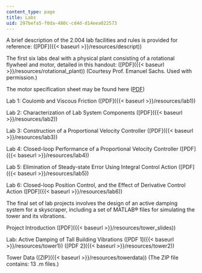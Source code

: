 ```yaml
---
content_type: page
title: Labs
uid: 297befa5-f0da-480c-cd4d-d14eea022573
---
```


A brief description of the 2.004 lab facilities and rules is provided for reference: ([PDF]({{< baseurl >}}/resources/descript))

The first six labs deal with a physical plant consisting of a rotational flywheel and motor, detailed in this handout: ([PDF]({{< baseurl >}}/resources/rotational_plant)) (Courtesy Prof. Emanuel Sachs. Used with permission.)

The motor specification sheet may be found here ([PDF](http://www.maxonmotor.com/medias/sys_master/8804419338270/DC-Das-wichtigste-ueber-maxonmotoren_11_DE-EN_ES_036-1.pdf))

Lab 1: Coulomb and Viscous Friction ([PDF]({{< baseurl >}}/resources/lab1))

Lab 2: Characterization of Lab System Components ([PDF]({{< baseurl >}}/resources/lab2))

Lab 3: Construction of a Proportional Velocity Controller ([PDF]({{< baseurl >}}/resources/lab3))

Lab 4: Closed-loop Performance of a Proportional Velocity Controller ([PDF]({{< baseurl >}}/resources/lab4))

Lab 5: Elimination of Steady-state Error Using Integral Control Action ([PDF]({{< baseurl >}}/resources/lab5))

Lab 6: Closed-loop Position Control, and the Effect of Derivative Control Action ([PDF]({{< baseurl >}}/resources/lab6))

The final set of lab projects involves the design of an active damping system for a skyscraper, including a set of MATLAB® files for simulating the tower and its vibrations.

Project Introduction ([PDF]({{< baseurl >}}/resources/tower_slides))

Lab: Active Damping of Tall Building Vibrations ([PDF 1]({{< baseurl >}}/resources/tower1)) ([PDF 2]({{< baseurl >}}/resources/tower2))

Tower Data ([ZIP]({{< baseurl >}}/resources/towerdata)) (The ZIP file contains: 13 .m files.)